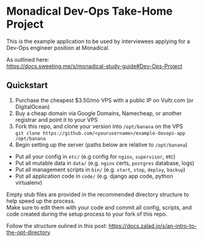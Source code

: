 # Monadical Dev-Ops Take-Home Project

This is the example application to be used by interviewees applying for a Dev-Ops engineer position at Monadical.

As outlined here:  
https://docs.sweeting.me/s/monadical-study-guide#Dev-Ops-Project

## Quickstart

1. Purchase the cheapest $3.50/mo VPS with a public IP on Vultr.com (or DigitalOcean)
2. Buy a cheap domain via Google Domains, Namecheap, or another registrar and point it to your VPS
3. Fork this repo, and clone your version into `/opt/banana` on the VPS  
  `git clone https://github.com/<yourusername>/example-devops-app /opt/banana`
4. Begin setting up the server (paths below are relative to `/opt/banana`)  
  - Put all your config in `etc/` (e.g config for `nginx`, `supervisor`, etc)
  - Put all mutable data in `data/` (e.g. `nginx` certs, `postgres` database, logs)
  - Put all management scripts in `bin/` (e.g. `start`, `stop`, `deploy`, `backup`)
  - Put all application code in `code/` (e.g. django app code, python virtualenv)

Empty stub files are provided in the recommended directory structure to help speed up the process.  
Make sure to edit them with your code and commit all config, scripts, and code created during the setup process to your fork of this repo.

Follow the structure oulined in this post:
https://docs.zalad.io/s/an-intro-to-the-opt-directory
